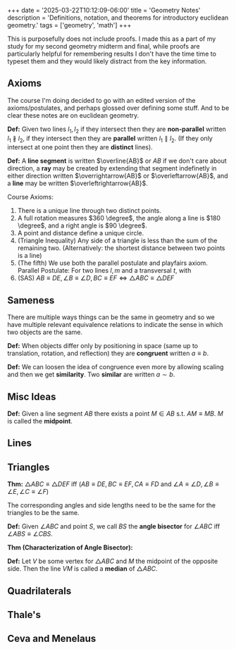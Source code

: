 +++
date = '2025-03-22T10:12:09-06:00'
title = 'Geometry Notes'
description = 'Definitions, notation, and theorems for introductory euclidean geometry.'
tags = ['geometry', 'math']
+++

This is purposefully does not include proofs. I made this as a part of my study for my second geometry midterm and final, while proofs are particularly helpful for remembering results I don't have the time time to typeset them and they would likely distract from the key information. 

## Axioms
The course I'm doing decided to go with an edited version of the axioms/postulates, and perhaps glossed over
defining some stuff. And to be clear these notes are on euclidean geometry.

**Def:** Given two lines $l_1, l_2$ if they intersect then they are **non-parallel** written $l_1 \not \parallel l_2$, if they intersect then they are **parallel** written $l_1 \parallel l_2$. (If they only intersect at one point then they are **distinct** lines).

**Def:** A **line segment** is written $\overline{AB}$ or $AB$ if we don't care about direction, a **ray** may be created by extending that segment indefinetly in either direction written $\overrightarrow{AB}$ or $\overleftarrow{AB}$, and a **line** may be written $\overleftrightarrow{AB}$.

Course Axioms:
1. There is a unique line through two distinct points.
2. A full rotation measures $360 \degree$, the angle along a line is $180 \degree$, and a right angle is $90 \degree$.
3. A point and distance define a unique circle.
4. (Triangle Inequality) Any side of a triangle is less than the sum of the remaining two. (Alternatively: the shortest distance between two points is a line)
5. (The fifth) We use both the parallel postulate and playfairs axiom. Parallel Postulate: For two lines $l, m$ and a transversal $t$, with 
6. (SAS) $AB \equiv DE, \angle B \equiv \angle D, BC \equiv EF \iff \triangle ABC \equiv \triangle DEF$

## Sameness
There are multiple ways things can be the same in geometry and so we have multiple relevant equivalence relations to indicate the sense in which two objects are the same.

**Def:** When objects differ only by positioning in space (same up to translation, rotation, and reflection) they are **congruent** written $a \equiv b$.

**Def:** We can loosen the idea of congruence even more by allowing scaling and then we get **similarity**. Two **similar** are written $a \sim b$.

## Misc Ideas
**Def:** Given a line segment $AB$ there exists a point $M \in AB$ s.t. $AM \equiv MB$. $M$ is called the **midpoint**.

## Lines

## Triangles

**Thm:** $\triangle ABC \equiv \triangle DEF$ iff ($AB \equiv DE, BC \equiv EF, CA \equiv FD$ and $\angle A \equiv \angle D, \angle B \equiv \angle E, \angle C \equiv \angle F$)

The corresponding angles and side lengths need to be the same for the triangles to be the same.

**Def:** Given $\angle ABC$ and point $S$, we call $BS$ the **angle bisector** for $\angle ABC$ iff $\angle ABS \equiv \angle CBS$.

**Thm (Characterization of Angle Bisector):**

**Def:** Let $V$ be some vertex for $\triangle ABC$ and $M$ the midpoint of the opposite side. Then the line $VM$ is called a **median** of $\triangle ABC$.



## Quadrilaterals

## Thale's

## Ceva and Menelaus



